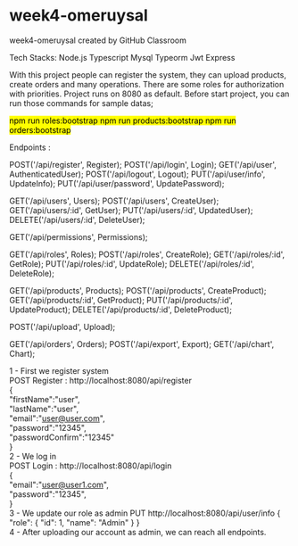# week4-omeruysal
week4-omeruysal created by GitHub Classroom


Tech Stacks: Node.js Typescript Mysql Typeorm Jwt Express

With this project people can register the system, they can upload products, create orders and many operations. There are some roles for authorization with priorities.
Project runs on 8080 as default. Before start project, you can run those commands for sample datas;

<mark> npm run roles:bootstrap </mark>
<mark> npm run products:bootstrap </mark>
<mark> npm run orders:bootstrap </mark>

Endpoints :

   POST('/api/register', Register);
   POST('/api/login', Login);
   GET('/api/user',  AuthenticatedUser);
   POST('/api/logout',  Logout);
   PUT('/api/user/info',  UpdateInfo);
   PUT('/api/user/password',  UpdatePassword);

   GET('/api/users',   Users);
   POST('/api/users',   CreateUser);
   GET('/api/users/:id',   GetUser);
   PUT('/api/users/:id',   UpdatedUser);
   DELETE('/api/users/:id',   DeleteUser);

   GET('/api/permissions',  Permissions);

   GET('/api/roles', Roles);
   POST('/api/roles', CreateRole);
   GET('/api/roles/:id', GetRole);
   PUT('/api/roles/:id', UpdateRole);
   DELETE('/api/roles/:id', DeleteRole);

   GET('/api/products', Products);
   POST('/api/products', CreateProduct);
   GET('/api/products/:id', GetProduct);
   PUT('/api/products/:id', UpdateProduct);
   DELETE('/api/products/:id', DeleteProduct);

   POST('/api/upload', Upload);

   GET('/api/orders', Orders);
   POST('/api/export', Export);
   GET('/api/chart', Chart);


1 - First we register system  
POST Register : http://localhost:8080/api/register  
{  
    "firstName":"user",  
    "lastName":"user",  
    "email":"user@user.com",  
    "password":"12345",  
    "passwordConfirm":"12345"  
}  
2 - We log in  
POST Login : http://localhost:8080/api/login   
{  
    "email":"user@user1.com",  
    "password":"12345",  
}  
3 - We update our role as admin
 PUT http://localhost:8080/api/user/info
{
  "role": {
      "id": 1,
      "name": "Admin"
       }
}  
4 - After uploading our account as admin, we can reach all endpoints.

